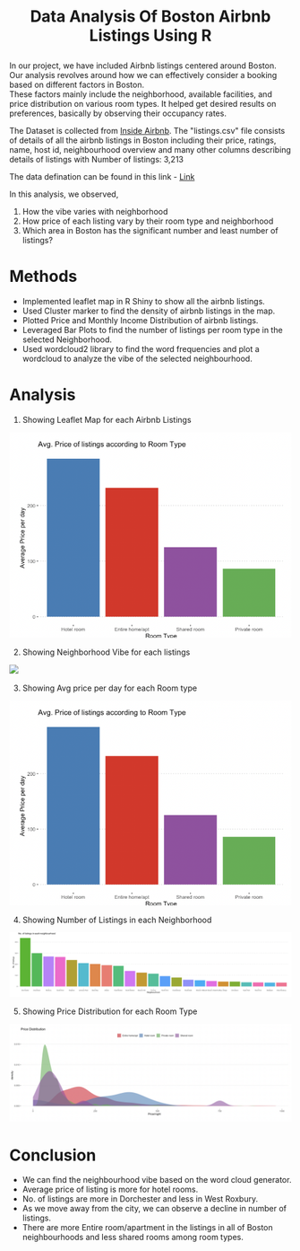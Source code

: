 # <p align = "center">Data Analysis Of Boston Airbnb Listings Using R</p>

In our project, we have included Airbnb listings centered around Boston. Our analysis revolves around how we can effectively consider a booking based on different factors in Boston. <br>
These factors mainly include the neighborhood, available facilities, and price distribution on various room types. It helped get desired results on preferences, basically by observing their occupancy rates. <br>

The Dataset is collected from <a href = "http://insideairbnb.com/get-the-data.html">Inside Airbnb</a>. The "listings.csv" file consists of details of all the airbnb listings in Boston including their price, ratings, name, host id, neighbourhood overview and many other columns describing details of listings with Number of listings: 3,213 <br>

The data defination can be found in this link - <a href = "https://docs.google.com/spreadsheets/d/1iWCNJcSutYqpULSQHlNyGInUvHg2BoUGoNRIGa6Szc4/edit#gid=982310896"> Link </a>

In this analysis, we observed,
1. How the vibe varies with neighborhood
2. How price of each listing vary by their room type and neighborhood
3. Which area in Boston has the significant number and least number of listings?


# Methods
- Implemented leaflet map in R Shiny to show all the airbnb listings.
- Used Cluster marker to find the density of airbnb listings in the map.
- Plotted Price and Monthly Income Distribution of airbnb listings.
- Leveraged Bar Plots to find the number of listings per room type in the selected Neighborhood.
-  Used wordcloud2 library to find the word frequencies and plot a wordcloud to analyze the vibe of the selected neighbourhood.

# Analysis
1. Showing Leaflet Map for each Airbnb Listings

<img src = "Images/Avg price of listing.png">

2. Showing Neighborhood Vibe for each listings

<img src = "Images/Neighborhood Vibe.png">

3. Showing Avg price per day for each Room type

<img src = "Images/Avg price of listing.png">

4. Showing Number of Listings in each Neighborhood

<img src = "Images/no of listings.png">

5. Showing Price Distribution for each Room Type

<img src = "Images/Price Distribution.png">

# Conclusion
- We can find the neighbourhood vibe based on the word cloud generator.
- Average price of listing is more for hotel rooms.
- No. of listings are more in Dorchester and less in West Roxbury.
- As we move away from the city, we can observe a decline in number of listings.
- There are more Entire room/apartment in the listings in all of Boston neighbourhoods and less shared rooms among room types.
 
